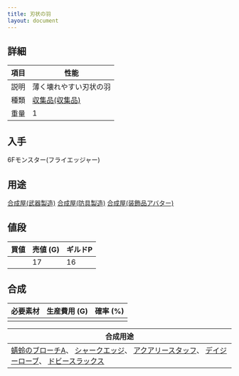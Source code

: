```yaml
---
title: 刃状の羽
layout: document
---
```

## 詳細


|項目|性能|
|---|---|
|説明|薄く壊れやすい刃状の羽|
|種類|[収集品(収集品)](収集品(収集品))|
|重量|1|

## 入手

6Fモンスター(フライエッジャー)

## 用途

[合成屋(武器製造)](合成屋(武器製造))
[合成屋(防具製造)](合成屋(防具製造))
[合成屋(装飾品アバター)](合成屋(装飾品アバター))

## 値段


|買値|売値 (G)|ギルドP|
|---|---|---|
||17|16|

## 合成


|必要素材|生産費用 (G)|確率 (%)|
|---|---|---|
||||


|合成用途|
|---|
|[蜻蛉のブローチA](蜻蛉のブローチA)、 [シャークエッジ](シャークエッジ)、 [アクアリースタッフ](アクアリースタッフ)、 [デイジーローブ](デイジーローブ)、 [ドビースラックス](ドビースラックス)|